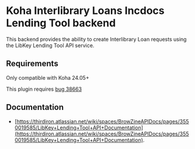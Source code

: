 # Koha Interlibrary Loans Incdocs Lending Tool backend

This backend provides the ability to create Interlibrary Loan requests using the LibKey Lending Tool API service.

## Requirements

Only compatible with Koha 24.05+

This plugin requires [bug 38663](https://bugs.koha-community.org/bugzilla3/show_bug.cgi?id=38663)

## Documentation

* [https://thirdiron.atlassian.net/wiki/spaces/BrowZineAPIDocs/pages/3550019585/LibKey+Lending+Tool+API+Documentation](https://thirdiron.atlassian.net/wiki/spaces/BrowZineAPIDocs/pages/3550019585/LibKey+Lending+Tool+API+Documentation).
